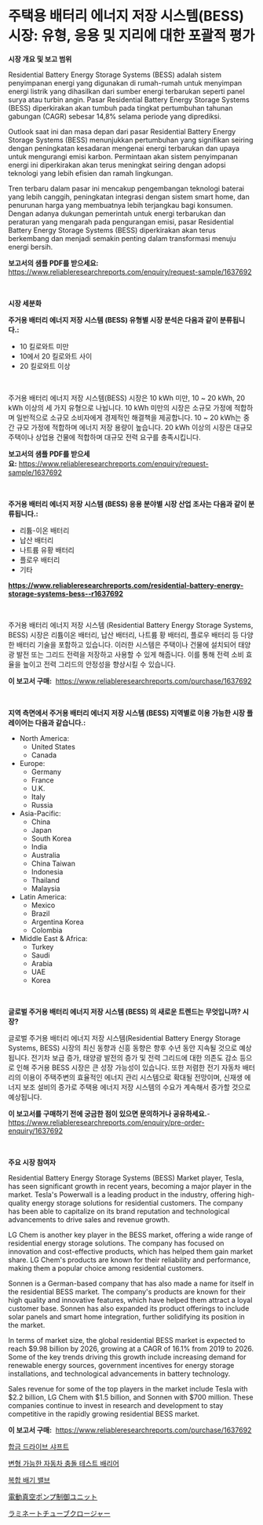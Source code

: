 <p><h1>주택용 배터리 에너지 저장 시스템(BESS) 시장: 유형, 응용 및 지리에 대한 포괄적 평가</h1></p><p><strong>시장 개요 및 보고 범위</strong></p>
<p><p>Residential Battery Energy Storage Systems (BESS) adalah sistem penyimpanan energi yang digunakan di rumah-rumah untuk menyimpan energi listrik yang dihasilkan dari sumber energi terbarukan seperti panel surya atau turbin angin. Pasar Residential Battery Energy Storage Systems (BESS) diperkirakan akan tumbuh pada tingkat pertumbuhan tahunan gabungan (CAGR) sebesar 14,8% selama periode yang diprediksi.</p><p>Outlook saat ini dan masa depan dari pasar Residential Battery Energy Storage Systems (BESS) menunjukkan pertumbuhan yang signifikan seiring dengan peningkatan kesadaran mengenai energi terbarukan dan upaya untuk mengurangi emisi karbon. Permintaan akan sistem penyimpanan energi ini diperkirakan akan terus meningkat seiring dengan adopsi teknologi yang lebih efisien dan ramah lingkungan.</p><p>Tren terbaru dalam pasar ini mencakup pengembangan teknologi baterai yang lebih canggih, peningkatan integrasi dengan sistem smart home, dan penurunan harga yang membuatnya lebih terjangkau bagi konsumen. Dengan adanya dukungan pemerintah untuk energi terbarukan dan peraturan yang mengarah pada pengurangan emisi, pasar Residential Battery Energy Storage Systems (BESS) diperkirakan akan terus berkembang dan menjadi semakin penting dalam transformasi menuju energi bersih.</p></p>
<p><strong>보고서의 샘플 PDF를 받으세요:</strong> <a href="https://www.reliableresearchreports.com/enquiry/request-sample/1637692">https://www.reliableresearchreports.com/enquiry/request-sample/1637692</a></p>
<p>&nbsp;</p>
<p><strong>시장 세분화</strong></p>
<p><strong>주거용 배터리 에너지 저장 시스템 (BESS) 유형별 시장 분석은 다음과 같이 분류됩니다.:</strong></p>
<p><ul><li>10 킬로와트 미만</li><li>10에서 20 킬로와트 사이</li><li>20 킬로와트 이상</li></ul></p>
<p>&nbsp;</p>
<p><p>주거용 배터리 에너지 저장 시스템(BESS) 시장은 10 kWh 미만, 10 ~ 20 kWh, 20 kWh 이상의 세 가지 유형으로 나뉩니다. 10 kWh 미만의 시장은 소규모 가정에 적합하며 일반적으로 소규모 소비자에게 경제적인 해결책을 제공합니다. 10 ~ 20 kWh는 중간 규모 가정에 적합하며 에너지 저장 용량이 높습니다. 20 kWh 이상의 시장은 대규모 주택이나 상업용 건물에 적합하며 대규모 전력 요구를 충족시킵니다.</p></p>
<p><strong>보고서의 샘플 PDF를 받으세요:</strong>&nbsp;<a href="https://www.reliableresearchreports.com/enquiry/request-sample/1637692">https://www.reliableresearchreports.com/enquiry/request-sample/1637692</a></p>
<p>&nbsp;</p>
<p><strong> 주거용 배터리 에너지 저장 시스템 (BESS) 응용 분야별 시장 산업 조사는 다음과 같이 분류됩니다.:</strong></p>
<p><ul><li>리튬-이온 배터리</li><li>납산 배터리</li><li>나트륨 유황 배터리</li><li>플로우 배터리</li><li>기타</li></ul></p>
<p><strong><a href="https://www.reliableresearchreports.com/residential-battery-energy-storage-systems-bess--r1637692">https://www.reliableresearchreports.com/residential-battery-energy-storage-systems-bess--r1637692</a></strong></p>
<p>&nbsp;</p>
<p><p>주거용 배터리 에너지 저장 시스템 (Residential Battery Energy Storage Systems, BESS) 시장은 리튬이온 배터리, 납산 배터리, 나트륨 황 배터리, 플로우 배터리 등 다양한 배터리 기술을 포함하고 있습니다. 이러한 시스템은 주택이나 건물에 설치되어 태양광 발전 또는 그리드 전력을 저장하고 사용할 수 있게 해줍니다. 이를 통해 전력 소비 효율을 높이고 전력 그리드의 안정성을 향상시킬 수 있습니다.</p></p>
<p><strong>이 보고서 구매:</strong>&nbsp; <a href="https://www.reliableresearchreports.com/purchase/1637692">https://www.reliableresearchreports.com/purchase/1637692</a></p>
<p>&nbsp;</p>
<p><strong>지역 측면에서 주거용 배터리 에너지 저장 시스템 (BESS) 지역별로 이용 가능한 시장 플레이어는 다음과 같습니다.:</strong></p>
<p><ul>
    <li>
        North America:
        <ul>
            <li>United States</li>
            <li>Canada</li>
        </ul>
    </li>
    <li>
        Europe:
        <ul>
            <li>Germany</li>
            <li>France</li>
            <li>U.K.</li>
            <li>Italy</li>
            <li>Russia</li>
        </ul>
    </li>
    <li>
        Asia-Pacific:
        <ul>
            <li>China</li>
            <li>Japan</li>
            <li>South Korea</li>
            <li>India</li>
            <li>Australia</li>
            <li>China Taiwan</li>
            <li>Indonesia</li>
            <li>Thailand</li>
            <li>Malaysia</li>
        </ul>
    </li>
    <li>
        Latin America:
        <ul>
            <li>Mexico</li>
            <li>Brazil</li>
            <li>Argentina Korea</li>
            <li>Colombia</li>
        </ul>
    </li>
    <li>
        Middle East & Africa:
        <ul>
            <li>Turkey</li>
            <li>Saudi</li>
            <li>Arabia</li>
            <li>UAE</li>
            <li>Korea</li>
        </ul>
    </li>
    </ul></p>
<p>&nbsp;</p>
<p><strong>글로벌 주거용 배터리 에너지 저장 시스템 (BESS) 의 새로운 트렌드는 무엇입니까? 시장?</strong></p>
<p><p>글로벌 주거용 배터리 에너지 저장 시스템(Residential Battery Energy Storage Systems, BESS) 시장의 최신 동향과 신흥 동향은 향후 수년 동안 지속될 것으로 예상됩니다. 전기차 보급 증가, 태양광 발전의 증가 및 전력 그리드에 대한 의존도 감소 등으로 인해 주거용 BESS 시장은 큰 성장 가능성이 있습니다. 또한 저렴한 전기 자동차 배터리의 이용이 주택주변의 효율적인 에너지 관리 시스템으로 확대될 전망이며, 신재생 에너지 보조 설비의 증가로 주택용 에너지 저장 시스템의 수요가 계속해서 증가할 것으로 예상됩니다.</p></p>
<p><strong>이 보고서를 구매하기 전에 궁금한 점이 있으면 문의하거나 공유하세요.</strong>- <a href="https://www.reliableresearchreports.com/enquiry/pre-order-enquiry/1637692">https://www.reliableresearchreports.com/enquiry/pre-order-enquiry/1637692</a></p>
<p>&nbsp;</p>
<p><strong>주요 시장 참여자</strong></p>
<p><p>Residential Battery Energy Storage Systems (BESS) Market player, Tesla, has seen significant growth in recent years, becoming a major player in the market. Tesla's Powerwall is a leading product in the industry, offering high-quality energy storage solutions for residential customers. The company has been able to capitalize on its brand reputation and technological advancements to drive sales and revenue growth.</p><p>LG Chem is another key player in the BESS market, offering a wide range of residential energy storage solutions. The company has focused on innovation and cost-effective products, which has helped them gain market share. LG Chem's products are known for their reliability and performance, making them a popular choice among residential customers.</p><p>Sonnen is a German-based company that has also made a name for itself in the residential BESS market. The company's products are known for their high quality and innovative features, which have helped them attract a loyal customer base. Sonnen has also expanded its product offerings to include solar panels and smart home integration, further solidifying its position in the market.</p><p>In terms of market size, the global residential BESS market is expected to reach $9.98 billion by 2026, growing at a CAGR of 16.1% from 2019 to 2026. Some of the key trends driving this growth include increasing demand for renewable energy sources, government incentives for energy storage installations, and technological advancements in battery technology.</p><p>Sales revenue for some of the top players in the market include Tesla with $2.2 billion, LG Chem with $1.5 billion, and Sonnen with $700 million. These companies continue to invest in research and development to stay competitive in the rapidly growing residential BESS market.</p></p>
<p><strong>이 보고서 구매:</strong>&nbsp;&nbsp;<a href="https://www.reliableresearchreports.com/purchase/1637692">https://www.reliableresearchreports.com/purchase/1637692</a></p>
<p><p><a href="https://medium.com/@cierrahayes645/%EB%94%94%EC%BD%94%EB%94%A9-%ED%95%A9%EA%B8%88-%EB%93%9C%EB%9D%BC%EC%9D%B4%EB%B8%8C-%EC%83%A4%ED%94%84%ED%8A%B8-%EC%8B%9C%EC%9E%A5-%EC%A7%80%ED%91%9C-%EC%8B%9C%EC%9E%A5-%EC%A0%90%EC%9C%A0%EC%9C%A8-%ED%8A%B8%EB%A0%8C%EB%93%9C-%EB%B0%8F-%EC%84%B1%EC%9E%A5-%ED%8C%A8%ED%84%B4-d5f6c31ee0d2">합금 드라이브 샤프트</a></p><p><a href="https://medium.com/@emmettsaynford43546/%EC%9E%90%EB%8F%99%EC%B0%A8-%EC%B6%A9%EB%8F%8C-%EC%8B%9C%ED%97%98-%EC%9E%A5%EB%B2%BD%EC%9D%98-%EB%B3%80%ED%98%95-%EA%B0%80%EB%8A%A5%ED%95%9C-%EC%8B%9C%EC%9E%A5%EC%9D%80-%EC%8B%9C%EC%9E%A5-%EC%A0%90%EC%9C%A0%EC%9C%A8-%ED%81%AC%EA%B8%B0-%EB%B0%8F-2031%EB%85%84%EA%B9%8C%EC%A7%80-%EC%98%88%EC%83%81%EB%90%9C-%EC%98%88%EC%B8%A1%EC%97%90-%EC%B4%88%EC%A0%90%EC%9D%84-%EB%A7%9E%EC%B6%A5%EB%8B%88%EB%8B%A4-b1e4938c4608">변형 가능한 자동차 충돌 테스트 배리어</a></p><p><a href="https://github.com/iansanftyord09878/Market-Research-Report-List-2/blob/main/812778986606.md">복합 배기 밸브</a></p><p><a href="https://medium.com/@hugofirst21/%E9%9B%BB%E5%8B%95%E7%9C%9F%E7%A9%BA%E3%83%9D%E3%83%B3%E3%83%97%E5%88%B6%E5%BE%A1%E3%83%A6%E3%83%8B%E3%83%83%E3%83%88%E3%81%AE%E5%B8%82%E5%A0%B4%E5%8B%95%E5%90%91%E3%81%A8%E5%B8%82%E5%A0%B4%E5%88%86%E6%9E%90%E3%81%AF-2024%E5%B9%B4%E3%81%8B%E3%82%892031%E5%B9%B4%E3%81%BE%E3%81%A7%E3%81%AE%E6%9C%9F%E9%96%93%E3%81%AB%E4%BA%88%E6%B8%AC%E3%81%95%E3%82%8C%E3%81%A6%E3%81%84%E3%81%BE%E3%81%99-9d955d2c9fb0">電動真空ポンプ制御ユニット</a></p><p><a href="https://github.com/leigh4852023/Market-Research-Report-List-1/blob/main/862076394966.md">ラミネートチューブクロージャー</a></p></p>